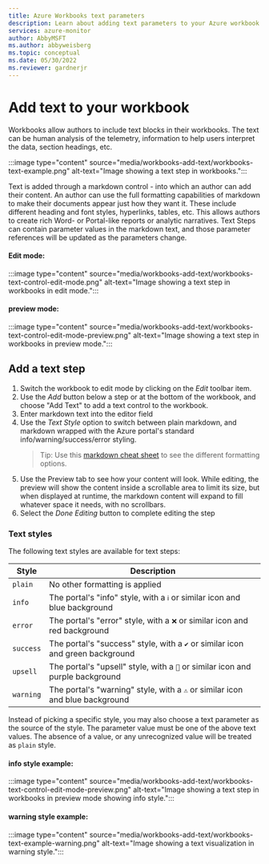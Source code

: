 ```yaml
---
title: Azure Workbooks text parameters
description: Learn about adding text parameters to your Azure workbook.
services: azure-monitor
author: AbbyMSFT
ms.author: abbyweisberg
ms.topic: conceptual
ms.date: 05/30/2022
ms.reviewer: gardnerjr
---
```


# Add text to your workbook 

Workbooks allow authors to include text blocks in their workbooks. The text can be human analysis of the telemetry, information to help users interpret the data, section headings, etc. 

:::image type="content" source="media/workbooks-add-text/workbooks-text-example.png" alt-text="Image showing a text step in workbooks.":::

Text is added through a markdown control - into which an author can add their content. An author can use the full formatting capabilities of markdown to make their documents appear just how they want it. These include different heading and font styles, hyperlinks, tables, etc. This allows authors to create rich Word- or Portal-like reports or analytic narratives.  Text Steps can contain parameter values in the markdown text, and those parameter references will be updated as the parameters change.

#### Edit mode:
:::image type="content" source="media/workbooks-add-text/workbooks-text-control-edit-mode.png" alt-text="Image showing a text step in workbooks in edit mode.":::

#### preview mode:
:::image type="content" source="media/workbooks-add-text/workbooks-text-control-edit-mode-preview.png" alt-text="Image showing a text step in workbooks in preview mode.":::

## Add a text step
1. Switch the workbook to edit mode by clicking on the _Edit_ toolbar item.
2. Use the _Add_ button below a step or at the bottom of the workbook, and choose "Add Text" to add a text control to the workbook. 
3. Enter markdown text into the editor field
4. Use the _Text Style_ option to switch between plain markdown, and markdown wrapped with the Azure portal's standard info/warning/success/error styling.
   > Tip: Use this [markdown cheat sheet](https://github.com/adam-p/markdown-here/wiki/Markdown-Cheatsheet) to see the different formatting options.
5. Use the Preview tab to see how your content will look. While editing, the preview will show the content inside a scrollable area to limit its size, but when displayed at runtime, the markdown content will expand to fill whatever space it needs, with no scrollbars.
6. Select the _Done Editing_ button to complete editing the step

### Text styles
The following text styles are available for text steps:

| Style     | Description                                                                             |
| --------- | --------------------------------------------------------------------------------------- |
| `plain`   | No other formatting is applied                                                     |
| `info`    | The portal's "info" style, with a `ℹ` or similar icon and blue background     |
| `error`   | The portal's "error" style, with a `❌` or similar icon and red background     |
| `success` | The portal's "success" style, with a `✔` or similar icon and green background |
| `upsell`  | The portal's "upsell" style, with a `🚀` or similar icon and purple background  |
| `warning` | The portal's "warning" style, with a `⚠` or similar icon and blue background  |


Instead of picking a specific style, you may also choose a text parameter as the source of the style. The parameter value must be one of the above text values. The absence of a value, or any unrecognized value will be treated as `plain` style.

#### info style example:
:::image type="content" source="media/workbooks-add-text/workbooks-text-control-edit-mode-preview.png" alt-text="Image showing a text step in workbooks in preview mode showing info style.":::

#### warning style example:
:::image type="content" source="media/workbooks-add-text/workbooks-text-example-warning.png" alt-text="Image showing a text visualization in warning style.":::
